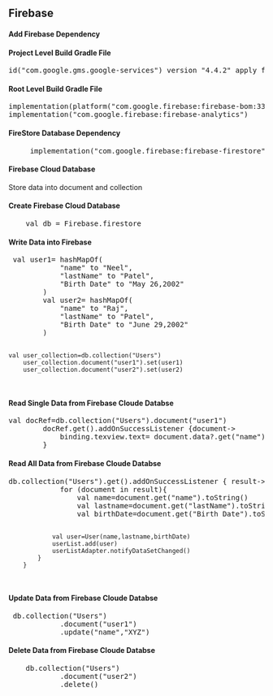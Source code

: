 <h2>Firebase</h2>

<h4>Add Firebase Dependency</h4>

<h4>Project Level Build Gradle File</h4>
<pre>
id("com.google.gms.google-services") version "4.4.2" apply false
</pre>

<h4>Root Level Build Gradle File</h4>
<pre>
implementation(platform("com.google.firebase:firebase-bom:33.10.0"))
implementation("com.google.firebase:firebase-analytics")
</pre>

<h4>FireStore Database Dependency</h4>
<pre>
     implementation("com.google.firebase:firebase-firestore")
</pre>

<h4>Firebase Cloud Database </h4>
<p>Store data into document and collection </p>


<h4>Create Firebase Cloud Database</h4>
<pre>
    val db = Firebase.firestore
</pre>

<h4>Write Data into Firebase</h4>
<pre>
 val user1= hashMapOf(
            "name" to "Neel",
            "lastName" to "Patel",
            "Birth Date" to "May 26,2002"
        )
        val user2= hashMapOf(
            "name" to "Raj",
            "lastName" to "Patel",
            "Birth Date" to "June 29,2002"
        )

    val user_collection=db.collection("Users")
        user_collection.document("user1").set(user1)
        user_collection.document("user2").set(user2)
</pre>

<h4>Read Single Data from Firebase Cloude Databse</h4>
<pre>
val docRef=db.collection("Users").document("user1")
        docRef.get().addOnSuccessListener {document->
            binding.texview.text= document.data?.get("name").toString()
        }
</pre>

<h4>Read All Data from Firebase Cloude Databse</h4>
<pre>
db.collection("Users").get().addOnSuccessListener { result->
            for (document in result){
                val name=document.get("name").toString()
                val lastname=document.get("lastName").toString()
                val birthDate=document.get("Birth Date").toString()

                val user=User(name,lastname,birthDate)
                userList.add(user)
                userListAdapter.notifyDataSetChanged()
            }
        }
</pre>

<h4> Update Data from Firebase Cloude Databse</h4>
<pre>
 db.collection("Users")
            .document("user1")
            .update("name","XYZ")
</pre>

<h4> Delete Data from Firebase Cloude Databse</h4>
<pre>
    db.collection("Users")
            .document("user2")
            .delete()
</pre>





